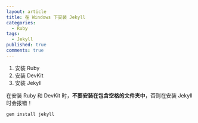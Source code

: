 ```yaml
---
layout: article
title: 在 Windows 下安装 Jekyll
categories:
  - Ruby
tags:
  - Jekyll
published: true
comments: true
---
```


1.  安装 Ruby
2.  安装 DevKit
3.  安装 Jekyll

在安装 Ruby 和 DevKit 时，**不要安装在包含空格的文件夹中**，否则在安装 Jekyll 时会报错！

```bash
gem install jekyll
```
